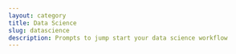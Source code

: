 ```yaml
---
layout: category
title: Data Science
slug: datascience
description: Prompts to jump start your data science workflow
---
```


